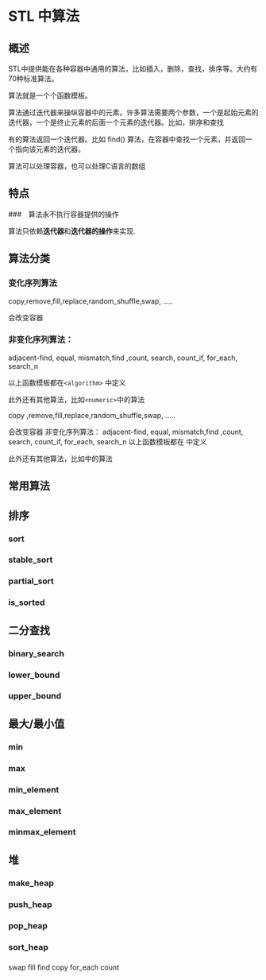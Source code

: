 # STL 中算法

## 概述

STL中提供能在各种容器中通用的算法，比如插入，删除，查找，排序等。大约有70种标准算法。

算法就是一个个函数模板。

算法通过迭代器来操纵容器中的元素。许多算法需要两个参数，一个是起始元素的迭代器，一个是终止元素的后面一个元素的迭代器。比如，排序和查找

有的算法返回一个迭代器。比如 find() 算法，在容器中查找一个元素，并返回一个指向该元素的迭代器。

算法可以处理容器，也可以处理C语言的数组


## 特点

###　算法永不执行容器提供的操作

算法只依赖**迭代器**和**迭代器的操作**来实现.

## 算法分类

### 变化序列算法

copy,remove,fill,replace,random_shuffle,swap, …..

会改变容器

### 非变化序列算法：

adjacent-find, equal, mismatch,find ,count, search, count_if, for_each, search_n

以上函数模板都在`<algorithm>` 中定义

此外还有其他算法，比如`<numeric>`中的算法


copy ,remove,fill,replace,random_shuffle,swap, …..

会改变容器
非变化序列算法：
adjacent-find, equal, mismatch,find ,count, search, count_if, for_each, search_n
以上函数模板都在<algorithm> 中定义

此外还有其他算法，比如<numeric>中的算法


## 常用算法

## 排序

### sort
### stable_sort
### partial_sort
### is_sorted

## 二分查找

### binary_search
### lower_bound
### upper_bound


## 最大/最小值

### min
### max
### min_element
### max_element
### minmax_element

## 堆

### make_heap
### push_heap
### pop_heap
### sort_heap

###
swap
fill
find
copy
for_each
count
